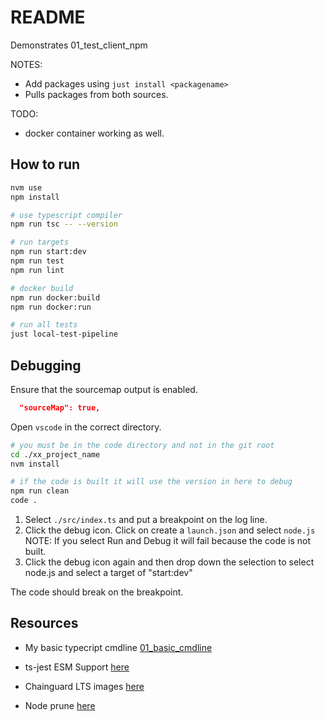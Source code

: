 # README

Demonstrates 01_test_client_npm

NOTES:

* Add packages using `just install <packagename>`
* Pulls packages from both sources.  

TODO:

* docker container working as well.

## How to run

```sh
nvm use
npm install

# use typescript compiler
npm run tsc -- --version  

# run targets
npm run start:dev
npm run test
npm run lint

# docker build
npm run docker:build
npm run docker:run

# run all tests
just local-test-pipeline
```

## Debugging

Ensure that the sourcemap output is enabled.  

```json
  "sourceMap": true,  
```

Open `vscode` in the correct directory.  

```sh
# you must be in the code directory and not in the git root
cd ./xx_project_name
nvm install

# if the code is built it will use the version in here to debug
npm run clean
code .
```

1. Select `./src/index.ts` and put a breakpoint on the log line.  
2. Click the debug icon. Click on create a `launch.json` and select `node.js` NOTE: If you select Run and Debug it will fail because the code is not built.  
3. Click the debug icon again and then drop down the selection to select node.js and select a target of "start:dev"

The code should break on the breakpoint.  

## Resources

* My basic typecript cmdline [01_basic_cmdline](https://github.com/chrisguest75/typescript_examples/tree/master/01_basic_cmdline)
* ts-jest ESM Support [here](https://kulshekhar.github.io/ts-jest/docs/guides/esm-support/#support-mts-extension)  

* Chainguard LTS images [here](https://images.chainguard.dev/directory/image/node-lts/versions)
* Node prune [here](https://github.com/tj/node-prune/tree/master)  

